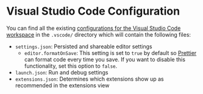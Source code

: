 # Visual Studio Code Configuration

You can find all the existing [configurations for the Visual Studio Code workspace](https://code.visualstudio.com/docs/getstarted/settings#_workspace-settings) in the `.vscode/` directory which will contain the following files:

- `settings.json`: Persisted and shareable editor settings
  - `editor.formatOnSave`: This setting is set to `true` by default so [Prettier](https://prettier.io) can format code every time you save. If you want to disable this functionality, set this option to `false`.
- `launch.json`: Run and debug settings
- `extensions.json`: Determines which extensions show up as recommended in the extensions view
